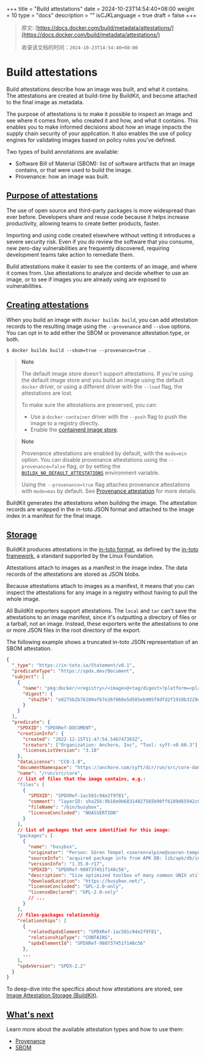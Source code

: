 +++
title = "Build attestations"
date = 2024-10-23T14:54:40+08:00
weight = 10
type = "docs"
description = ""
isCJKLanguage = true
draft = false
+++

> 原文: [https://docs.docker.com/build/metadata/attestations/](https://docs.docker.com/build/metadata/attestations/)
>
> 收录该文档的时间：`2024-10-23T14:54:40+08:00`

# Build attestations

Build attestations describe how an image was built, and what it contains. The attestations are created at build-time by BuildKit, and become attached to the final image as metadata.

The purpose of attestations is to make it possible to inspect an image and see where it comes from, who created it and how, and what it contains. This enables you to make informed decisions about how an image impacts the supply chain security of your application. It also enables the use of policy engines for validating images based on policy rules you've defined.

Two types of build annotations are available:

- Software Bill of Material (SBOM): list of software artifacts that an image contains, or that were used to build the image.
- Provenance: how an image was built.

## [Purpose of attestations](https://docs.docker.com/build/metadata/attestations/#purpose-of-attestations)

The use of open source and third-party packages is more widespread than ever before. Developers share and reuse code because it helps increase productivity, allowing teams to create better products, faster.

Importing and using code created elsewhere without vetting it introduces a severe security risk. Even if you do review the software that you consume, new zero-day vulnerabilities are frequently discovered, requiring development teams take action to remediate them.

Build attestations make it easier to see the contents of an image, and where it comes from. Use attestations to analyze and decide whether to use an image, or to see if images you are already using are exposed to vulnerabilities.

## [Creating attestations](https://docs.docker.com/build/metadata/attestations/#creating-attestations)

When you build an image with `docker buildx build`, you can add attestation records to the resulting image using the `--provenance` and `--sbom` options. You can opt in to add either the SBOM or provenance attestation type, or both.



```console
$ docker buildx build --sbom=true --provenance=true .
```

> **Note**
>
> 
>
> The default image store doesn't support attestations. If you're using the default image store and you build an image using the default `docker` driver, or using a different driver with the `--load` flag, the attestations are lost.
>
> To make sure the attestations are preserved, you can:
>
> - Use a `docker-container` driver with the `--push` flag to push the image to a registry directly.
> - Enable the [containerd image store](https://docs.docker.com/desktop/containerd/).

> **Note**
>
> 
>
> Provenance attestations are enabled by default, with the `mode=min` option. You can disable provenance attestations using the `--provenance=false` flag, or by setting the [`BUILDX_NO_DEFAULT_ATTESTATIONS`](https://docs.docker.com/build/building/variables/#buildx_no_default_attestations) environment variable.
>
> Using the `--provenance=true` flag attaches provenance attestations with `mode=max` by default. See [Provenance attestation](https://docs.docker.com/build/metadata/attestations/slsa-provenance/) for more details.

BuildKit generates the attestations when building the image. The attestation records are wrapped in the in-toto JSON format and attached to the image index in a manifest for the final image.

## [Storage](https://docs.docker.com/build/metadata/attestations/#storage)

BuildKit produces attestations in the [in-toto format](https://github.com/in-toto/attestation), as defined by the [in-toto framework](https://in-toto.io/), a standard supported by the Linux Foundation.

Attestations attach to images as a manifest in the image index. The data records of the attestations are stored as JSON blobs.

Because attestations attach to images as a manifest, it means that you can inspect the attestations for any image in a registry without having to pull the whole image.

All BuildKit exporters support attestations. The `local` and `tar` can't save the attestations to an image manifest, since it's outputting a directory of files or a tarball, not an image. Instead, these exporters write the attestations to one or more JSON files in the root directory of the export.

The following example shows a truncated in-toto JSON representation of an SBOM attestation.



```json
{
  "_type": "https://in-toto.io/Statement/v0.1",
  "predicateType": "https://spdx.dev/Document",
  "subject": [
    {
      "name": "pkg:docker/<registry>/<image>@<tag/digest>?platform=<platform>",
      "digest": {
        "sha256": "e8275b2b76280af67e26f068e5d585eb905f8dfd2f1918b3229db98133cb4862"
      }
    }
  ],
  "predicate": {
    "SPDXID": "SPDXRef-DOCUMENT",
    "creationInfo": {
      "created": "2022-12-15T11:47:54.546747383Z",
      "creators": ["Organization: Anchore, Inc", "Tool: syft-v0.60.3"],
      "licenseListVersion": "3.18"
    },
    "dataLicense": "CC0-1.0",
    "documentNamespace": "https://anchore.com/syft/dir/run/src/core-da0f600b-7f0a-4de0-8432-f83703e6bc4f",
    "name": "/run/src/core",
    // list of files that the image contains, e.g.:
    "files": [
      {
        "SPDXID": "SPDXRef-1ac501c94e2f9f81",
        "comment": "layerID: sha256:9b18e9b68314027565b90ff6189d65942c0f7986da80df008b8431276885218e",
        "fileName": "/bin/busybox",
        "licenseConcluded": "NOASSERTION"
      }
    ],
    // list of packages that were identified for this image:
    "packages": [
      {
        "name": "busybox",
        "originator": "Person: Sören Tempel <soeren+alpine@soeren-tempel.net>",
        "sourceInfo": "acquired package info from APK DB: lib/apk/db/installed",
        "versionInfo": "1.35.0-r17",
        "SPDXID": "SPDXRef-980737451f148c56",
        "description": "Size optimized toolbox of many common UNIX utilities",
        "downloadLocation": "https://busybox.net/",
        "licenseConcluded": "GPL-2.0-only",
        "licenseDeclared": "GPL-2.0-only"
        // ...
      }
    ],
    // files-packages relationship
    "relationships": [
      {
        "relatedSpdxElement": "SPDXRef-1ac501c94e2f9f81",
        "relationshipType": "CONTAINS",
        "spdxElementId": "SPDXRef-980737451f148c56"
      },
      ...
    ],
    "spdxVersion": "SPDX-2.2"
  }
}
```

To deep-dive into the specifics about how attestations are stored, see [Image Attestation Storage (BuildKit)](https://docs.docker.com/build/metadata/attestations/attestation-storage/).

## [What's next](https://docs.docker.com/build/metadata/attestations/#whats-next)

Learn more about the available attestation types and how to use them:

- [Provenance](https://docs.docker.com/build/metadata/attestations/slsa-provenance/)
- [SBOM](https://docs.docker.com/build/metadata/attestations/sbom/)

